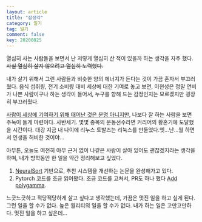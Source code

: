 ```yaml
---
layout: article
title: "잡생각"
category: 일기
tag: 일기
comment: false
key: 20200825
---
```



열심히 사는 사람들을 보면서 난 저렇게 열심히 산 적이 있을까 하는 생각을 자주 했다.
~~사실 열심히 살지 않으려고 열심히 노력했다.~~

내가 살기 위해서 그런 사람들과 비슷한 양의 에너지가 든다는 것이 가끔 혼자서 부끄러웠다. 음식 섭취량, 전기 소비량 대비 세상에 대한 기여로 놓고 보면, 이현성은 정말 연비가 나쁜 사람이구나 하는 생각이 들어서, 누구를 향해 드는 감정인지는 모르겠지만 굉장히 부끄러웠다.

[사람이 세상에 기여하기 위해 태어난 것은 분명 아니지만](https://www.vox.com/policy-and-politics/2019/10/24/20919030/meritocracy-book-daniel-markovits-inequality-rich), 나보다 잘 하는 사람을 보면 주눅이 들게 마련이다. 사반세기. 몇몇 종목의 운동선수라면 커리어의 황혼기에 도달했을 시간이다. 대강 지금 내 나이에 리누스 토발즈는 리눅스를 만들었다.엣...난...뭘 하면서 인생을 허비한 것이야...

아무튼, 오늘도 여전히 아무 근거 없이 나같은 사람이 살아 있어도 괜찮겠지라는 생각을 하며, 내가 방학동안 한 일을 약간 정리해보고 싶었다.


1. [NeuralSort](https://ita9naiwa.github.io/recommender%20systems/2020/07/11/neuralsort.html) 기반으로, 추천 시스템을 개선하는 논문을 완성해가고 있다.
2. Pytorch 코드를 조금 읽어봤다. 조금 코드를 고쳐서, PR도 하나 했다 [Add polygamma](https://github.com/pytorch/pytorch/commit/91b090ceaff54d0d407f23e4cd80bcfdf3aaa226).

느긋느긋하고 적당적당하게 살고 싶다고 생각했는데, 가끔은 멋진 일을 하고 싶게 된다. 그런 일을 할 수가 없다. 높은 퀄리티의 일을 할 수가 없다. 내가 하는 일은 고만고만하다. 멋진 일을 하고 싶은데...